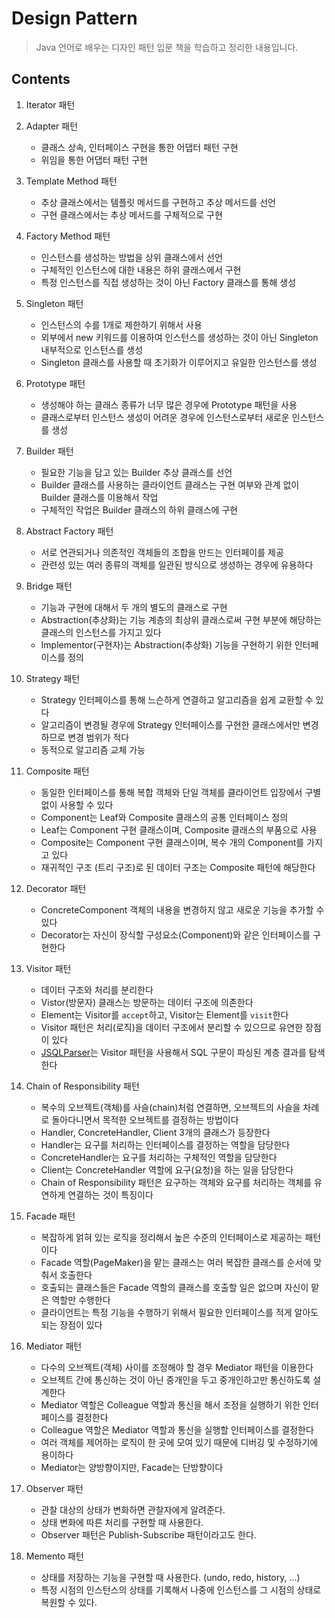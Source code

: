 # Design Pattern
> Java 언어로 배우는 디자인 패턴 입문 책을 학습하고 정리한 내용입니다.

## Contents
1. Iterator 패턴

2. Adapter 패턴
    - 클래스 상속, 인터페이스 구현을 통한 어댑터 패턴 구현
    - 위임을 통한 어댑터 패턴 구현
    
3. Template Method 패턴
    - 추상 클래스에서는 템플릿 메서드를 구현하고 추상 메서드를 선언
    - 구현 클래스에서는 추상 메서드를 구체적으로 구현
    
4. Factory Method 패턴
    - 인스턴스를 생성하는 방법을 상위 클래스에서 선언
    - 구체적인 인스턴스에 대한 내용은 하위 클래스에서 구현
    - 특정 인스턴스를 직접 생성하는 것이 아닌 Factory 클래스를 통해 생성
    
5. Singleton 패턴
    - 인스턴스의 수를 1개로 제한하기 위해서 사용
    - 외부에서 new 키워드를 이용하여 인스턴스를 생성하는 것이 아닌 Singleton 내부적으로 인스턴스를 생성
    - Singleton 클래스를 사용할 때 초기화가 이루어지고 유일한 인스턴스를 생성
    
6. Prototype 패턴
    - 생성해야 하는 클래스 종류가 너무 많은 경우에 Prototype 패턴을 사용
    - 클래스로부터 인스턴스 생성이 어려운 경우에 인스턴스로부터 새로운 인스턴스를 생성
    
7. Builder 패턴
    - 필요한 기능을 담고 있는 Builder 추상 클래스를 선언
    - Builder 클래스를 사용하는 클라이언트 클래스는 구현 여부와 관계 없이 Builder 클래스를 이용해서 작업
    - 구체적인 작업은 Builder 클래스의 하위 클래스에 구현
    
8. Abstract Factory 패턴
    - 서로 연관되거나 의존적인 객체들의 조합을 만드는 인터페이를 제공
    - 관련성 있는 여러 종류의 객체를 일관된 방식으로 생성하는 경우에 유용하다
    
9. Bridge 패턴
    - 기능과 구현에 대해서 두 개의 별도의 클래스로 구현
    - Abstraction(추상화)는 기능 계층의 최상위 클래스로써 구현 부분에 해당하는 클래스의 인스턴스를 가지고 있다
    - Implementor(구현자)는 Abstraction(추상화) 기능을 구현하기 위한 인터페이스를 정의
    
10. Strategy 패턴
    - Strategy 인터페이스를 통해 느슨하게 연결하고 알고리즘을 쉽게 교환할 수 있다
    - 알고리즘이 변경될 경우에 Strategy 인터페이스를 구현한 클래스에서만 변경하므로 변경 범위가 적다
    - 동적으로 알고리즘 교체 가능
    
11. Composite 패턴
    - 동일한 인터페이스를 통해 복합 객체와 단일 객체를 클라이언트 입장에서 구별 없이 사용할 수 있다
    - Component는 Leaf와 Composite 클래스의 공통 인터페이스 정의
    - Leaf는 Component 구현 클래스이며, Composite 클래스의 부품으로 사용
    - Composite는 Component 구현 클래스이며, 복수 개의 Component를 가지고 있다
    - 재귀적인 구조 (트리 구조)로 된 데이터 구조는 Composite 패턴에 해당한다
    
12. Decorator 패턴
    - ConcreteComponent 객체의 내용을 변경하지 않고 새로운 기능을 추가할 수 있다
    - Decorator는 자신이 장식할 구성요소(Component)와 같은 인터페이스를 구현한다
    
13. Visitor 패턴
    - 데이터 구조와 처리를 분리한다
    - Vistor(방문자) 클래스는 방문하는 데이터 구조에 의존한다
    - Element는 Visitor를 <code>accept</code>하고, Visitor는 Element를 <code>visit</code>한다
    - Visitor 패턴은 처리(로직)을 데이터 구조에서 분리할 수 있으므로 유연한 장점이 있다
    - [JSQLParser](https://github.com/JSQLParser/JSqlParser)는 Visitor 패턴을 사용해서 SQL 구문이 파싱된 계층 결과를 탐색한다
    
14. Chain of Responsibility 패턴
    - 복수의 오브젝트(객체)를 사슬(chain)처럼 연결하면, 오브젝트의 사슬을 차례로 돌아다니면서 목적한 오브젝트를 결정하는 방법이다
    - Handler, ConcreteHandler, Client 3개의 클래스가 등장한다
    - Handler는 요구를 처리하는 인터페이스를 결정하는 역할을 담당한다
    - ConcreteHandler는 요구를 처리하는 구체적인 역할을 담당한다
    - Client는 ConcreteHandler 역할에 요구(요청)을 하는 일을 담당한다
    - Chain of Responsibility 패턴은 요구하는 객체와 요구를 처리하는 객체를 유연하게 연결하는 것이 특징이다
    
15. Facade 패턴
    - 복잡하게 얽혀 있는 로직을 정리해서 높은 수준의 인터페이스로 제공하는 패턴이다
    - Facade 역할(PageMaker)을 맡는 클래스는 여러 복잡한 클래스를 순서에 맞춰서 호출한다
    - 호출되는 클래스들은 Facade 역할의 클래스를 호출할 일은 없으며 자신이 맡은 역할만 수행한다
    - 클라이언트는 특정 기능을 수행하기 위해서 필요한 인터페이스를 적게 알아도 되는 장점이 있다
    
16. Mediator 패턴
    - 다수의 오브젝트(객체) 사이를 조정해야 할 경우 Mediator 패턴을 이용한다
    - 오브젝트 간에 통신하는 것이 아닌 중개인을 두고 중개인하고만 통신하도록 설계한다
    - Mediator 역할은 Colleague 역할과 통신을 해서 조정을 실행하기 위한 인터페이스를 결정한다
    - Colleague 역할은 Mediator 역할과 통신을 실행할 인터페이스를 결정한다
    - 여러 객체를 제어하는 로직이 한 곳에 모여 있기 때문에 디버깅 및 수정하기에 용이하다
    - Mediator는 양방향이지만, Facade는 단방향이다
    
17. Observer 패턴
    - 관찰 대상의 상태가 변화하면 관찰자에게 알려준다.
    - 상태 변화에 따른 처리를 구현할 때 사용한다.
    - Observer 패턴은 Publish-Subscribe 패턴이라고도 한다.
    
18. Memento 패턴
    - 상태를 저장하는 기능을 구현할 때 사용한다. (undo, redo, history, ...)
    - 특정 시점의 인스턴스의 상태를 기록해서 나중에 인스턴스를 그 시점의 상태로 복원할 수 있다.